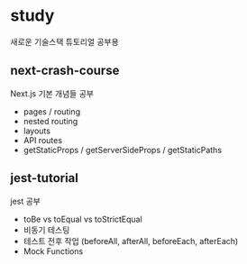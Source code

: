 # study

새로운 기술스택 튜토리얼 공부용

## next-crash-course

Next.js 기본 개념들 공부

- pages / routing
- nested routing
- layouts
- API routes
- getStaticProps / getServerSideProps / getStaticPaths

## jest-tutorial

jest 공부

- toBe vs toEqual vs toStrictEqual
- 비동기 테스팅
- 테스트 전후 작업 (beforeAll, afterAll, beforeEach, afterEach)
- Mock Functions
